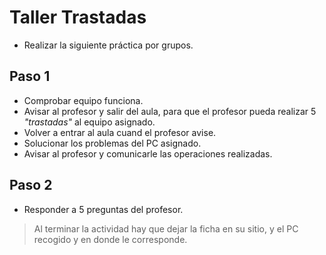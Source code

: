 
# Taller Trastadas

* Realizar la siguiente práctica por grupos.

## Paso 1

* Comprobar equipo funciona.
* Avisar al profesor y salir del aula, para que el profesor pueda realizar
5 *"trastadas"* al equipo asignado.
* Volver a entrar al aula cuand el profesor avise.
* Solucionar los problemas del PC asignado.
* Avisar al profesor y comunicarle las operaciones realizadas.

## Paso 2

* Responder a 5 preguntas del profesor.

> Al terminar la actividad hay que dejar la ficha en su sitio, y el PC recogido y en donde le corresponde.
